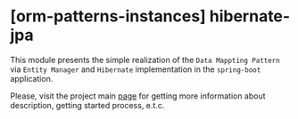 # [orm-patterns-instances] hibernate-jpa

This module presents the simple realization of the `Data Mappting Pattern` via `Entity Manager` and `Hibernate` implementation in the `spring-boot` application.

Please, visit the project main [page](../README.md) for getting more information about description, getting started process, e.t.c.